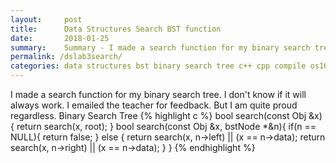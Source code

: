 ```yaml
---
layout:     post
title:      Data Structures Search BST function
date:       2018-01-25
summary:    Summary - I made a search function for my binary search tree. I don't know if it will always work. I emailed the teacher for feedback. But I am quite proud regardless. Binary Search Tree
permalink: /dslab3search/
categories: data structures bst binary search tree c++ cpp compile os161 c sys161 cscope operating system programming programmer female computer science ghci haskell
---
```


I made a search function for my binary search tree. I don't know if it will always work. I emailed the teacher for feedback. But I am quite proud regardless.
Binary Search Tree
{% highlight c %}
bool search(const Obj &x){
            return search(x, root);
        }
        bool search(const Obj &x, bstNode *&n){
            if(n == NULL){
                return false;
            } else {
                return search(x, n->left) || (x == n->data);
                return search(x, n->right) || (x == n->data);
            }
        }
{% endhighlight %} 


